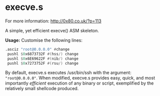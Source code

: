 execve.s
========

For more information: <a href="http://0x80.co.uk/?p=113">http://0x80.co.uk/?p=113</a>

A simple, yet efficient execve() ASM skeleton.

<strong>Usage:</strong>
Customise the following lines:

```asm
.asciz "root@0.0.0.0" #change
 pushl $0x6873732F #(hss/) change 
 pushl $0x6E69622F #(nib/) change 
 pushl $0x7273752F #(rsu/) change
```
<p>
By default, execve.s executes /usr/bin/ssh with the argument: <code>"root@0.0.0.0"</code>. When modified, execve.s provides
easy, quick, and most importantly <em>efficient</em> execution of any binary or script, exemplified by the relatively small
shellcode produced.
</p>



